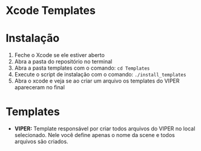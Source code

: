 # Xcode Templates

Instalação
=====================

1. Feche o Xcode se ele estiver aberto
2. Abra a pasta do repositório no terminal
3. Abra a pasta templates com o comando: `cd Templates`
4. Execute o script de instalação com o comando: `./install_templates`
5. Abra o xcode e veja se ao criar um arquivo os templates do VIPER apareceram no final


Templates
=====================

- **VIPER:** Template responsável por criar todos arquivos do VIPER no local selecionado. Nele você define apenas o nome da scene e todos arquivos são criados.